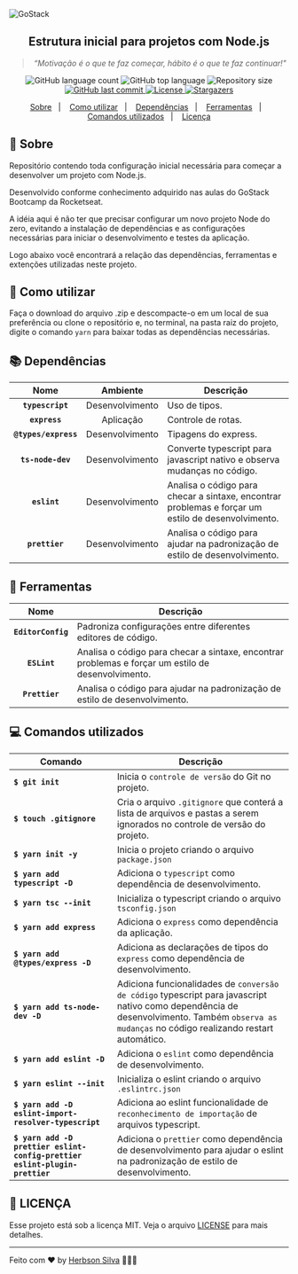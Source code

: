 <img alt="GoStack" src="https://images.unsplash.com/photo-1610547189313-1fbea2dcd059?ixid=MXwxMjA3fDB8MHxwaG90by1wYWdlfHx8fGVufDB8fHw%3D&ixlib=rb-1.2.1&auto=format&fit=crop&w=1350&h=300&q=80" />

<h2 align="center">
  Estrutura inicial para projetos com Node.js
</h2>

*<blockquote align="center">“Motivação é o que te faz começar, hábito é o que te faz continuar!"</blockquote>*

<p align="center">
  <img alt="GitHub language count" src="https://img.shields.io/github/languages/count/herbsonsilva/estrutura-projeto-nodejs?color=blueviolet">

  <img alt="GitHub top language" src="https://img.shields.io/github/languages/top/herbsonsilva/estrutura-projeto-nodejs?color=blueviolet">

  <img alt="Repository size" src="https://img.shields.io/github/repo-size/herbsonsilva/estrutura-projeto-nodejs?color=blueviolet">

  <a href="https://github.com/herbsonsilva/estrutura-projeto-nodejs/commits/master">
    <img alt="GitHub last commit" src="https://img.shields.io/github/last-commit/herbsonsilva/estrutura-projeto-nodejs?color=blueviolet">
  </a>

  <a href="https://github.com/herbsonsilva/estrutura-projeto-nodejs/blob/master/LICENSE">
    <img alt="License" src="https://img.shields.io/badge/license-MIT-blueviolet">
  </a>

  <a href="https://github.com/herbsonsilva/estrutura-projeto-nodejs/stargazers">
    <img alt="Stargazers" src="https://img.shields.io/github/stars/herbsonsilva/estrutura-projeto-nodejs?style=social">
  </a>
</p>

<p align="center">
  <a href="#rocket-sobre">Sobre</a>&nbsp;&nbsp;&nbsp;|&nbsp;&nbsp;&nbsp;
  <a href="#shrug-como-utilizar">Como utilizar</a>&nbsp;&nbsp;&nbsp;|&nbsp;&nbsp;&nbsp;
  <a href="#books-dependências">Dependências</a>&nbsp;&nbsp;&nbsp;|&nbsp;&nbsp;&nbsp;
  <a href="#wrench-ferramentas">Ferramentas</a>&nbsp;&nbsp;&nbsp;|&nbsp;&nbsp;&nbsp;
  <a href="#computer-comandos-utilizados">Comandos utilizados</a>&nbsp;&nbsp;&nbsp;|&nbsp;&nbsp;&nbsp;
  <a href="#scroll-licença">Licença</a>
</p>

## :rocket: Sobre

Repositório contendo toda configuração inicial necessária para começar a desenvolver um projeto com Node.js.

Desenvolvido conforme conhecimento adquirido nas aulas do GoStack Bootcamp da Rocketseat.

A idéia aqui é não ter que precisar configurar um novo projeto Node do zero, evitando a instalação de dependências e as  configurações necessárias para iniciar o desenvolvimento e testes da aplicação.

Logo abaixo você encontrará a relação das dependências, ferramentas e extenções utilizadas neste projeto.

## :shrug: Como utilizar

Faça o download do arquivo .zip e descompacte-o em um local de sua preferência ou clone o repositório e, no terminal, na pasta raiz do projeto, digite o comando `yarn` para baixar todas as dependências necessárias.

## :books: Dependências

Nome | Ambiente | Descrição
:---: | :---: | ---
**`typescript`** | Desenvolvimento | Uso de tipos.
**`express`** | Aplicação | Controle de rotas.
**`@types/express`** | Desenvolvimento | Tipagens do express.
**`ts-node-dev`** | Desenvolvimento | Converte typescript para javascript nativo e observa mudanças no código.
**`eslint`** | Desenvolvimento | Analisa o código para checar a sintaxe, encontrar problemas e forçar um estilo de desenvolvimento.
**`prettier`** | Desenvolvimento | Analisa o código para ajudar na padronização de estilo de desenvolvimento.

## :wrench: Ferramentas

Nome | Descrição
:---: | ---
**`EditorConfig`** | Padroniza configurações entre diferentes editores de código.
**`ESLint`** | Analisa o código para checar a sintaxe, encontrar problemas e forçar um estilo de desenvolvimento.
**`Prettier`** | Analisa o código para ajudar na padronização de estilo de desenvolvimento.

## :computer: Comandos utilizados

Comando | Descrição
--- | ---
**`$ git init`** | Inicia o `controle de versão` do Git no projeto.
**`$ touch .gitignore`** | Cria o arquivo `.gitignore` que conterá a lista de arquivos e pastas a serem ignorados no controle de versão do projeto.
**`$ yarn init -y`** | Inicia o projeto criando o arquivo `package.json`
**`$ yarn add typescript -D`** | Adiciona o `typescript` como dependência de desenvolvimento.
**`$ yarn tsc --init`** | Inicializa o typescript criando o arquivo `tsconfig.json`
**`$ yarn add express`** | Adiciona o `express` como dependência da aplicação.
**`$ yarn add @types/express -D`** | Adiciona as declarações de tipos do `express` como dependência de desenvolvimento.
**`$ yarn add ts-node-dev -D`** | Adiciona funcionalidades de `conversão de código` typescript para javascript nativo como dependência de desenvolvimento. Também `observa as mudanças` no código realizando restart automático.
**`$ yarn add eslint -D`** | Adiciona o `eslint` como dependência de desenvolvimento.
**`$ yarn eslint --init`** | Inicializa o eslint criando o arquivo `.eslintrc.json`
**`$ yarn add -D eslint-import-resolver-typescript`** | Adiciona ao eslint funcionalidade de `reconhecimento de importação` de arquivos typescript.
**`$ yarn add -D prettier eslint-config-prettier eslint-plugin-prettier`** | Adiciona o `prettier` como dependência de desenvolvimento para ajudar o eslint na padronização de estilo de desenvolvimento.

## :scroll: LICENÇA

Esse projeto está sob a licença MIT. Veja o arquivo [LICENSE](../master/LICENSE) para mais detalhes.

---

Feito com ♥ by [Herbson Silva](https://www.linkedin.com/in/herbsonsilva/) :wave::wave::wave:
